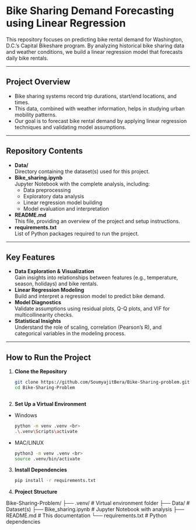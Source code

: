 # **Bike Sharing Demand Forecasting using Linear Regression**

This repository focuses on predicting bike rental demand for Washington, D.C.’s Capital Bikeshare program. By analyzing historical bike sharing data and weather conditions, we build a linear regression model that forecasts daily bike rentals.

---

## **Project Overview**
- Bike sharing systems record trip durations, start/end locations, and times.
- This data, combined with weather information, helps in studying urban mobility patterns.
- Our goal is to forecast bike rental demand by applying linear regression techniques and validating model assumptions.

---

## **Repository Contents**
- **Data/**  
  Directory containing the dataset(s) used for this project.
- **Bike_sharing.ipynb**  
  Jupyter Notebook with the complete analysis, including:
  - Data preprocessing  
  - Exploratory data analysis  
  - Linear regression model building  
  - Model evaluation and interpretation
- **README.md**  
  This file, providing an overview of the project and setup instructions.
- **requirements.txt**  
  List of Python packages required to run the project.

---

## **Key Features**
- **Data Exploration & Visualization**  
  Gain insights into relationships between features (e.g., temperature, season, holidays) and bike rentals.
- **Linear Regression Modeling**  
  Build and interpret a regression model to predict bike demand.
- **Model Diagnostics**  
  Validate assumptions using residual plots, Q-Q plots, and VIF for multicollinearity checks.
- **Statistical Insights**  
  Understand the role of scaling, correlation (Pearson’s R), and categorical variables in the modeling process.

---

## **How to Run the Project**

1. **Clone the Repository**  
   ```bash
   git clone https://github.com/SoumyajitBera/Bike-Sharing-problem.git
   cd Bike-Sharing-Problem



2. **Set Up a Virtual Environment**

* Windows <br>
    ```bash
    python -m venv .venv <br>
   .\.venv\Scripts\activate


* MAC/LINUX<br>
    ```bash
   python3 -m venv .venv <br>
   source .venv/bin/activate 

3. **Install Dependencies**
    ```bash
   pip install -r requirements.txt 

4. **Project Structure**


Bike-Sharing-Problem/
├── .venv/                   # Virtual environment folder
├── Data/                    # Dataset(s)
├── Bike_sharing.ipynb       # Jupyter Notebook with analysis
├── README.md                # This documentation
└── requirements.txt         # Python dependencies



    
